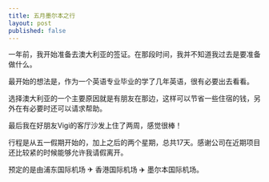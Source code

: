 ```yaml
---
title: 五月墨尔本之行
layout: post
published: false
---
```


一年前，我开始准备去澳大利亚的签证。在那段时间，我并不知道我过去是要准备做什么。

最开始的想法是，作为一个英语专业毕业的学了几年英语，很有必要出去看看。

选择澳大利亚的一个主要原因就是有朋友在那边，这样可以节省一些住宿的钱，另外在有必要时还可以请求帮助。

最后我在好朋友Vigi的客厅沙发上住了两周，感觉很棒！

行程是从五一假期开始的，加上之后的两个星期，总共17天。感谢公司在近期项目还比较紧的时候能够允许我请假离开。

预定的是由浦东国际机场 ✈ 香港国际机场 ✈️ 墨尔本国际机场。️
